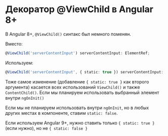 # Декоратор @ViewChild в Angular 8+

В Angular 8+, `@ViewChild()` синтакс был немного поменян.

Вместо:
```ts
@ViewChild('serverContentInput') serverContentInput: ElementRef;
```

Используем:
```ts
@ViewChild('serverContentInput', { static: true }) serverContentInput: ElementRef;
```

Тоже самое изменение (добавление `{ static: true }` как второго аргумента) касается всех использований `ViewChild()` и
также `ContentChild()`. Если мы планируем использовать выбранный элемент внутри `ngOnInit()`

Если мы не планируем использовать внутри `ngOnInit`, но в любых других местах в компоненте, ставим `static: false`.

Если используем Angular 9+, нужно ставить только `{ static: true }` (если нужно), но не `{ static: false }`
